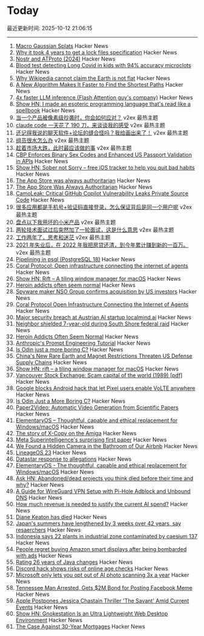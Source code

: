 # Today

最近更新时间: 2025-10-12 21:06:15

--- 
1. [Macro Gaussian Splats](https://danybittel.ch/macro.html) Hacker News
2. [Why it took 4 years to get a lock files specification](https://snarky.ca/why-it-took-4-years-to-get-a-lock-files-specification/) Hacker News
3. [Nostr and ATProto (2024)](https://shreyanjain.net/2024/07/05/nostr-and-atproto.html) Hacker News
4. [Blood test detecting Long Covid in kids with 94% accuracy microclots](https://www.researchsquare.com/article/rs-7483367/v1) Hacker News
5. [Why Wikipedia cannot claim the Earth is not flat](https://en.wikipedia.org/wiki/Wikipedia:Why_Wikipedia_cannot_claim_the_Earth_is_not_flat) Hacker News
6. [A New Algorithm Makes It Faster to Find the Shortest Paths](https://www.wired.com/story/new-method-is-the-fastest-way-to-find-the-best-routes/) Hacker News
7. [4x faster LLM inference (Flash Attention guy's company)](https://www.together.ai/blog/adaptive-learning-speculator-system-atlas) Hacker News
8. [Show HN: I made an esoteric programming language that's read like a spellbook](https://github.com/sirbread/spellscript) Hacker News
9. [当一个产品被像素级抄袭时，你会如何应对？](https://www.v2ex.com/t/1164648) v2ex 最热主题
10. [claude code 一天花了 190 刀，来谈谈我的感受](https://www.v2ex.com/t/1164626) v2ex 最热主题
11. [还记得我说的聊天软件+论坛的缝合怪吗？我给画出来了！](https://www.v2ex.com/t/1164611) v2ex 最热主题
12. [组员很水怎么办](https://www.v2ex.com/t/1164606) v2ex 最热主题
13. [趁着市场大跌，此时最应该做的事](https://www.v2ex.com/t/1164588) v2ex 最热主题
14. [CBP Enforces Binary Sex Codes and Enhanced US Passport Validation in APIs](https://www.gtlaw-insidebusinessimmigration.com/u-s-customs-and-border-protection-cbp/cbp-enforces-binary-sex-codes-and-enhanced-us-passport-validation-in-apis/) Hacker News
15. [Show HN: Sober not Sorry – free iOS tracker to help you quit bad habits](https://sobernotsorry.app/) Hacker News
16. [The App Store was always authoritarian](https://infrequently.org/2025/10/the-app-store-was-always-authoritarian/) Hacker News
17. [The App Store Was Always Authoritarian](https://infrequently.org/2025/10/the-app-store-was-always-authoritarian/) Hacker News
18. [CamoLeak: Critical GitHub Copilot Vulnerability Leaks Private Source Code](https://www.legitsecurity.com/blog/camoleak-critical-github-copilot-vulnerability-leaks-private-source-code) Hacker News
19. [很多应用都是手机号+验证码直接登录，怎么保证背后是同一个用户呢](https://www.v2ex.com/t/1164591) v2ex 最热主题
20. [盘点以下我用坏的小米产品](https://www.v2ex.com/t/1164584) v2ex 最热主题
21. [两轮技术面试过后突然加了一轮面试，这是什么意思](https://www.v2ex.com/t/1164576) v2ex 最热主题
22. [工作两年了，思考和迷茫](https://www.v2ex.com/t/1164575) v2ex 最热主题
23. [2021 年失业后，在 2022 年我把房贷还清，到今年累计赚到新的一百万。](https://www.v2ex.com/t/1164574) v2ex 最热主题
24. [Pipelining in psql (PostgreSQL 18)](https://postgresql.verite.pro/blog/2025/10/01/psql-pipeline.html) Hacker News
25. [Coral Protocol: Open infrastructure connecting the internet of agents](https://arxiv.org/abs/2505.00749) Hacker News
26. [Show HN: Rift – A tiling window manager for macOS](https://github.com/acsandmann/rift) Hacker News
27. [Heroin addicts often seem normal](https://justismills.substack.com/p/heroin-addicts-often-seem-normal) Hacker News
28. [Spyware maker NSO Group confirms acquisition by US investors](https://techcrunch.com/2025/10/10/spyware-maker-nso-group-confirms-acquisition-by-us-investors/) Hacker News
29. [Coral Protocol Open Infrastructure Connecting the Internet of Agents](https://arxiv.org/abs/2505.00749) Hacker News
30. [Major security breach at Austrian AI startup localmind.ai](https://localmind.ai/) Hacker News
31. [Neighbor shielded 7-year-old during South Shore federal raid](https://chicago.suntimes.com/immigration/2025/10/10/neighbor-shielded-7-year-old-during-south-shore-federal-raid-i-didnt-want-them-to-take-her) Hacker News
32. [Heroin Addicts Often Seem Normal](https://justismills.substack.com/p/heroin-addicts-often-seem-normal) Hacker News
33. [Anthropic's Prompt Engineering Tutorial](https://github.com/anthropics/prompt-eng-interactive-tutorial) Hacker News
34. [Is Odin just a more boring C?](https://dayvster.com/blog/is-odin-just-a-more-boring-c/) Hacker News
35. [China's New Rare Earth and Magnet Restrictions Threaten US Defense Supply Chains](https://www.csis.org/analysis/chinas-new-rare-earth-and-magnet-restrictions-threaten-us-defense-supply-chains) Hacker News
36. [Show HN: rift – a tiling window manager for macOS](https://github.com/acsandmann/rift) Hacker News
37. [Vancouver Stock Exchange: Scam capital of the world (1989) [pdf]](https://scamcouver.wordpress.com/wp-content/uploads/2012/04/scam-capital.pdf) Hacker News
38. [Google blocks Android hack that let Pixel users enable VoLTE anywhere](https://www.androidauthority.com/pixel-ims-broken-october-update-3606444/) Hacker News
39. [Is Odin Just a More Boring C?](https://dayvster.com/blog/is-odin-just-a-more-boring-c/) Hacker News
40. [Paper2Video: Automatic Video Generation from Scientific Papers](https://arxiv.org/abs/2510.05096) Hacker News
41. [ElementaryOS – Thoughtful, capable and ethical replacement for Windows/macOS](https://elementary.io/) Hacker News
42. [The story of X-Copy on the Amiga](https://spillhistorie.no/2025/10/10/the-story-of-x-copy-on-the-amiga/) Hacker News
43. [Meta Superintelligence's surprising first paper](https://paddedinputs.substack.com/p/meta-superintelligences-surprising) Hacker News
44. [We Found a Hidden Camera in the Bathroom of Our Airbnb](https://www.nytimes.com/2025/10/09/travel/airbnb-refund-camera-bathroom.html) Hacker News
45. [LineageOS 23](https://lineageos.org/Changelog-30/) Hacker News
46. [Datastar response to allegations](https://data-star.dev/essays/greedy_developer) Hacker News
47. [ElementaryOS - The thoughtful, capable and ethical replacement for Windows/macOS](https://elementary.io/) Hacker News
48. [Ask HN: Abandoned/dead projects you think died before their time and why?](https://news.ycombinator.com/item?id=45553132) Hacker News
49. [A Guide for WireGuard VPN Setup with Pi-Hole Adblock and Unbound DNS](https://psyonik.tech/posts/a-guide-for-wireguard-vpn-setup-with-pi-hole-adblock-and-unbound-dns/) Hacker News
50. [How much revenue is needed to justify the current AI spend?](https://pracap.com/an-ai-addendum/) Hacker News
51. [Diane Keaton has died](https://www.nytimes.com/2025/10/11/movies/diane-keaton-dead.html) Hacker News
52. [Japan's summers have lengthened by 3 weeks over 42 years, say resaerchers](https://english.kyodonews.net/articles/-/62626) Hacker News
53. [Indonesia says 22 plants in industrial zone contaminated by caesium 137](https://www.reuters.com/sustainability/boards-policy-regulation/indonesia-says-22-plants-industrial-zone-near-jakarta-contaminated-by-caesium-2025-10-08/) Hacker News
54. [People regret buying Amazon smart displays after being bombarded with ads](https://arstechnica.com/gadgets/2025/10/people-regret-buying-amazon-smart-displays-after-being-bombarded-with-ads/) Hacker News
55. [Rating 26 years of Java changes](https://neilmadden.blog/2025/09/12/rating-26-years-of-java-changes/) Hacker News
56. [Discord hack shows risks of online age checks](https://news.sky.com/story/discord-hack-shows-dangers-of-online-age-checks-as-internet-policing-hopes-put-to-the-test-13447618) Hacker News
57. [Microsoft only lets you opt out of AI photo scanning 3x a year](https://hardware.slashdot.org/story/25/10/11/0238213/microsofts-onedrive-begins-testing-face-recognizing-ai-for-photos-for-some-preview-users) Hacker News
58. [Tennessee Man Arrested, Gets $2M Bond for Posting Facebook Meme](https://reason.com/2025/10/10/tennessee-man-arrested-gets-2-million-bond-for-posting-facebook-meme/) Hacker News
59. [Apple Postpones Jessica Chastain Thriller 'The Savant' Amid Current Events](https://deadline.com/2025/09/the-savant-jessica-chastain-postponed-apple-1236553658/) Hacker News
60. [Show HN: Gnokestation Is an Ultra Lightweight Web Desktop Environment](https://gnokestation.netlify.app) Hacker News
61. [The Case Against 30-Year Mortgages](https://www.wsj.com/opinion/the-case-against-30-year-mortgages-0cbd6d56) Hacker News
